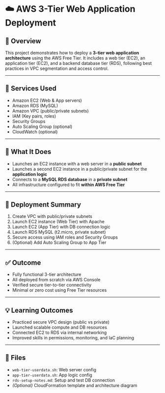 # ☁️ AWS 3-Tier Web Application Deployment

## 📌 Overview
This project demonstrates how to deploy a **3-tier web application architecture** using the AWS Free Tier. It includes a web tier (EC2), an application tier (EC2), and a backend database tier (RDS), following best practices in VPC segmentation and access control.

---

## 🧰 Services Used
- Amazon EC2 (Web & App servers)
- Amazon RDS (MySQL)
- Amazon VPC (public/private subnets)
- IAM (Key pairs, roles)
- Security Groups
- Auto Scaling Group (optional)
- CloudWatch (optional)

---

## 🔧 What It Does
- Launches an EC2 instance with a web server in a **public subnet**
- Launches a second EC2 instance in a public/private subnet for the **application logic**
- Connects to a **MySQL RDS database** in a **private subnet**
- All infrastructure configured to fit **within AWS Free Tier**

---

## 🚀 Deployment Summary

1. Create VPC with public/private subnets
2. Launch EC2 instance (Web Tier) with Apache
3. Launch EC2 (App Tier) with DB connection logic
4. Launch RDS MySQL (t2.micro, private subnet)
5. Secure access using IAM roles and Security Groups
6. (Optional) Add Auto Scaling Group to App Tier

---

## ✅ Outcome
- Fully functional 3-tier architecture
- All deployed from scratch via AWS Console
- Verified secure tier-to-tier connectivity
- Minimal or zero cost using Free Tier resources

---

## 💡 Learning Outcomes
- Practiced secure VPC design (public vs private)
- Launched scalable compute and DB resources
- Connected EC2 to RDS via internal networking
- Improved skills in permissions, monitoring, and IaC planning

---

## 📂 Files
- `web-tier-userdata.sh`: Web server config
- `app-tier-userdata.sh`: App logic config
- `rds-setup-notes.md`: Setup and test DB connection
- *(Optional)* CloudFormation template and architecture diagram






